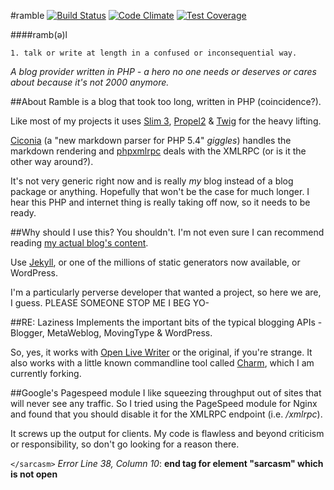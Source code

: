 #ramble 
[![Build Status](https://travis-ci.com/SacredSkull/ramble-blog.svg?token=QKzv71dggVPNcG9JsNYR&branch=master)](https://travis-ci.com/SacredSkull/ramble-blog) [![Code Climate](https://codeclimate.com/repos/596a3d4596054a0274001265/badges/9dd2158c3bc7d4762f65/gpa.svg)](https://codeclimate.com/repos/596a3d4596054a0274001265/feed) [![Test Coverage](https://codeclimate.com/repos/596a3d4596054a0274001265/badges/9dd2158c3bc7d4762f65/coverage.svg)](https://codeclimate.com/repos/596a3d4596054a0274001265/coverage)

####ramb(ə)l

    1. talk or write at length in a confused or inconsequential way.

_A blog provider written in PHP - a hero no one needs or deserves or cares about because it's not 2000 anymore._

##About
Ramble is a blog that took too long, written in PHP (coincidence?).

Like most of my projects it uses [Slim 3](https://github.com/slimphp/Slim), [Propel2](https://github.com/propelorm/Propel2) & [Twig](https://github.com/twigphp/Twig) for the heavy lifting.

[Ciconia](https://github.com/kzykhys/Ciconia) (a "new markdown parser for PHP 5.4" _giggles_) handles the markdown rendering and [phpxmlrpc](https://github.com/gggeek/phpxmlrpc/) deals with the XMLRPC (or is it the other way around?).

It's not very generic right now and is really _my_ blog instead of a blog package or anything. Hopefully that won't be
the case for much longer. I hear this PHP and internet thing is really taking off now, so it needs to be ready.

##Why should I use this?
You shouldn't. I'm not even sure I can recommend reading [my actual blog's content](https://sacredskull.net).

Use [Jekyll](https://github.com/jekyll/jekyll), or one of the millions of static generators now available, or WordPress.

I'm a particularly perverse developer that wanted a project, so here we are, I guess. PLEASE SOMEONE STOP ME I BEG YO-

##RE: Laziness
Implements the important bits of the typical blogging APIs - Blogger, MetaWeblog, MovingType & WordPress.

So, yes, it works with [Open Live Writer](https://github.com/OpenLiveWriter/OpenLiveWriter) or the original, if you're strange. It also works with a little known commandline tool called [Charm](http://ljcharm.sourceforge.net/), which I am currently forking.

##Google's Pagespeed module
I like squeezing throughput out of sites that will never see any traffic. So I tried using the PageSpeed module for
Nginx and found that you should disable it for the XMLRPC endpoint (i.e. _/xmlrpc_). 

It screws up the output for clients. My code is flawless and beyond criticism or responsibility, so don't go looking for
a reason there.

`</sarcasm>`
_Error Line 38, Column 10_: **end tag for element "sarcasm" which is not open**